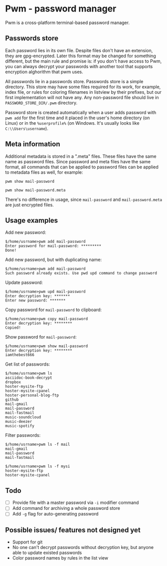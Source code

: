 # Pwm - password manager

Pwm is a cross-platform terminal-based password manager.

## Passwords store

Each password lies in its own file. Despite files don't have an extension, 
they are gpg-encrypted. Later this format may be changed
for something different, but the main rule and promise is:
if you don't have access to Pwm, you can always decrypt your
passwords with another tool that supports encryption alghorithm that pwm uses.

All passwords lie in a passwords store. Passwords store is a simple directory.
This store may have some files required for its work, for example, index file,
or rules for coloring filenames in listview by their prefixes,
but our first implementation will not have any. Any non-password file should
live in `PASSWORD_STORE_DIR/.pwm` directory.

Password store is created automatically when a user adds password with
`pwm add` for the first time and it placed in the user's home directory (on Linux)
or in the `%userprofile%` (on Windows. It's usually looks like `C:\\Users\username`).

## Meta information

Additional metadata is stored in a ".meta" files. These files have the same
name as password files. Since password and meta files have the same format,
all commands that can be applied to password files can be applied to metadata
files as well, for example:

```
pwm show mail-password
```

```
pwm show mail-password.meta
```

There's no difference in usage, since `mail-password` and `mail-password.meta`
are just encrypted files.

##  Usage examples

Add new password: 

```
$/home/usrname>pwm add mail-password
Enter password for mail-password: *********
Done!
```

Add new password, but with duplicating name: 

```
$/home/usrname>pwm add mail-password
Such password already exists. Use pwd upd command to change password
```

Update password:

```
$/home/usrname>pwm upd mail-password
Enter decryption key: *******
Enter new password: *******
```

Copy password for `mail-password` to clipboard:

```
$/home/usrname>pwm copy mail-password
Enter decryption key: ********
Copied!
```

Show password for `mail-password`:

```
$/home/usrname>pwm show mail-password
Enter decryption key: ********
iamthebest666
```

Get list of passwords:

```
$/home/usrname>pwm ls
asciidoc-book-decrypt
dropbox
hoster-mysite-ftp
hoster-mysite-cpanel
hoster-personal-blog-ftp
github
mail-gmail
mail-password
mail-fastmail
music-soundcloud
music-deezer
music-spotify
```

Filter passwords: 

```
$/home/usrname>pwm ls -f mail
mail-gmail
mail-password
mail-fastmail
```

```
$/home/usrname>pwm ls -f mysi
hoster-mysite-ftp
hoster-mysite-cpanel
```

## Todo 

- [ ] Provide file with a master password via `-i` modifier command
- [ ] Add command for archiving a whole password store
- [ ] Add `-g` flag for auto-generating password

## Possible issues/ features not designed yet

- Support for git
- No one can't decrypt passwords without decryption key, but anyone able to
  update existed passwords
- Color password names by rules in the list view
